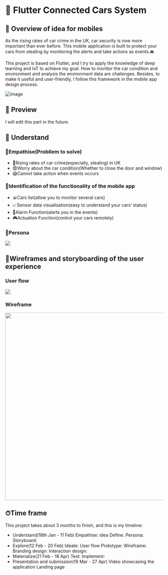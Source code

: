 # 📱 Flutter Connected Cars System

## 👋 Overview of idea for mobiles

As the rising rates of car crime in the UK, car security is now more important than ever before. This mobile application is built to protect your cars from stealing by monitoring the alerts and take actions as events.🚘

This project is based on Flutter, and I try to apply the knowledge of deep learning and IoT to achieve my goal. How to monitor the car condition and environment and analysis the environment data are challenges. Besides, to make it useful and user-friendly, I follow this framework in the mobile app design process.

![image](https://user-images.githubusercontent.com/99146042/154818993-c022ddcc-1129-49f9-a29f-d3cf0312bd7c.png)

## 📸 Preview
I will edit this part in the future.

## 🔎 Understand
### 🚩Empathise(Probllem to solve)

- 🤏Rising rates of car crime(especially, stealing) in UK
- 😨Worry about the car condition(Whether to close the door and window)
- 😱Cannot take action when events occurs

### 🚩Identification of the functionality of the mobile app
- 📊Cars list(allow you to monitor several cars)
- 📈Sensor data visualisation(easy to understand your cars’ status)
- 🚨Alarm Function(alerts you in the events)
- 🎮Actuation Function(control your cars remotely)

### 👨Persona

<img with="600" src="https://user-images.githubusercontent.com/99146042/154819267-ab6579c8-c82d-4d98-9392-922e90657129.jpg">

## 🌊Wireframes and storyboarding of the user experience

### User flow
<img with="600" src="https://user-images.githubusercontent.com/99146042/154819301-fc2bb01b-b5ba-44e8-ad3f-4e7704d23f93.png">

### Wireframe
<img width="600" src="https://user-images.githubusercontent.com/99146042/154819313-50a6a9f9-7e66-4757-b0f5-7f2319ab848d.jpg">

## ⏱Time frame
This project takes about 3 months to finish, and this is my timeline:

- Understand(18th Jan - 11 Feb)
          Empathise: idea
          Define: Persona:
                      Storyboard:
- Explore(12 Feb - 20 Feb)
          Ideate: User flow
          Prototype: Wireframe:
                            Branding design:
                            Interaction design:
- Materialize(21 Feb - 18 Apr)
         Test: 
         Implement:
- Presentation and submission(19 Mar - 27 Apr)
        Video showcasing the application
        Landing page
